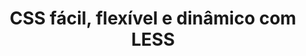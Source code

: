 ---
layout: redirect
category: blog caelum
title: CSS fácil, flexível e dinâmico com LESS
originalURI: http://blog.caelum.com.br/css-facil-flexivel-e-dinamico-com-less/
---